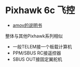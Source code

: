 # Pixhawk 6c 飞控

* [amov的说明书](https://wiki.amovlab.com/pdf/pixhawk6C%e9%a3%9e%e6%8e%a7%e8%af%b4%e6%98%8e%e4%b9%a6.pdf)

整体与其他Pixhawk系列相似

* 一般TELEM接一个板载计算机
* PPM/SBUS RC接遥控器
* SBUS OUT接固定翼舵机

